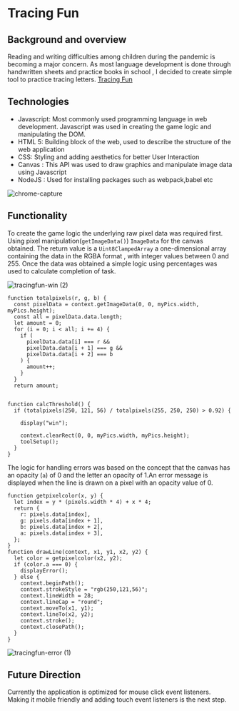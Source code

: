 # Tracing Fun

## Background and overview

Reading and writing difficulties among children during the pandemic is becoming a major concern. As most language development is done through handwritten sheets and practice books in school , I decided to create simple tool to practice tracing letters. [Tracing Fun](https://zohebtaher.github.io/AbcTrace/)

## Technologies
- Javascript: Most commonly used programming language in web development. Javascript was used in creating the game logic and manipulating the DOM. 
- HTML 5: Building block of the web, used to describe the structure of the web application 
- CSS: Styling and adding aesthetics for better User Interaction 
- Canvas : This API was used to draw  graphics and manipulate image data using Javascript
- NodeJS : Used for installing packages such as webpack,babel etc

![chrome-capture](https://user-images.githubusercontent.com/37554840/124369820-1b5b8d80-dc3e-11eb-88cf-1755713534fc.jpg)

## Functionality 

To create the game logic the underlying raw pixel data was required first. Using pixel manipulation(`getImageData()`) `ImageData` for the canvas obtained. The return value is a `Uint8ClampedArray` a one-dimensional array containing the data in the RGBA format , with integer values between 0 and 255. Once the data was obtained a simple logic using percentages was used to calculate completion of task.

![tracingfun-win (2)](https://user-images.githubusercontent.com/37554840/124369301-578bef80-dc38-11eb-932e-6eece0b270a5.gif)


```
function totalpixels(r, g, b) {
  const pixelData = context.getImageData(0, 0, myPics.width, myPics.height);
  const all = pixelData.data.length;
  let amount = 0;
  for (i = 0; i < all; i += 4) {
    if (
      pixelData.data[i] === r &&
      pixelData.data[i + 1] === g &&
      pixelData.data[i + 2] === b
    ) {
      amount++;
    }
  }
  return amount;


function calcThreshold() {
  if (totalpixels(250, 121, 56) / totalpixels(255, 250, 250) > 0.92) {
    
    display("win");

    context.clearRect(0, 0, myPics.width, myPics.height);
    toolSetup();
  }
}
```
The logic for handling errors was based on the concept that the canvas has an opacity (`a`) of 0 and the letter an opacity of 1.An error message is displayed when the line is drawn on a pixel with an opacity value of 0. 

```
function getpixelcolor(x, y) {
  let index = y * (pixels.width * 4) + x * 4;
  return {
    r: pixels.data[index],
    g: pixels.data[index + 1],
    b: pixels.data[index + 2],
    a: pixels.data[index + 3],
  };
}
function drawLine(context, x1, y1, x2, y2) {
  let color = getpixelcolor(x2, y2);
  if (color.a === 0) {
    displayError();
  } else {
    context.beginPath();
    context.strokeStyle = "rgb(250,121,56)";
    context.lineWidth = 28;
    context.lineCap = "round";
    context.moveTo(x1, y1);
    context.lineTo(x2, y2);
    context.stroke();
    context.closePath();
  }
}
```
![tracingfun-error (1)](https://user-images.githubusercontent.com/37554840/124369637-c61e7c80-dc3b-11eb-9764-072a9d017ca2.gif)


## Future Direction 
Currently the application is optimized for mouse click event listeners. Making it mobile friendly and  adding touch event listeners is the next step. 


